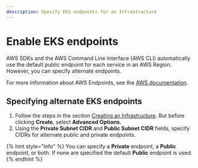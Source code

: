 ```yaml
---
description: Specify EKS endpoints for an Infrastructure
---
```


# Enable EKS endpoints

AWS SDKs and the AWS Command Line Interface (AWS CLI) automatically use the default public endpoint for each service in an AWS Region. However, you can specify alternate endpoints.

For more information about AWS Endpoints, see the [AWS documentation](https://docs.aws.amazon.com/general/latest/gr/rande.html).

## Specifying alternate EKS endpoints

1. Follow the steps in the section [Creating an Infrastructure](../../disaster-recovery.md). But before clicking **Create**, select **Advanced Options.**
2. Using the **Private Subnet CIDR** and **Public Subnet CIDR** fields, specify CIDRs for alternate public and private endpoints.&#x20;

{% hint style="info" %}
You can specify a **Private** endpoint, a **Public** endpoint, or both. If none are specified the default **Public** endpoint is used.
{% endhint %}
